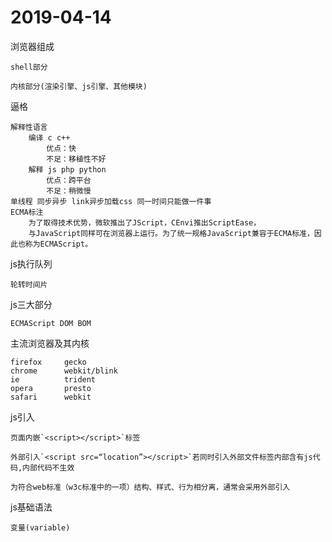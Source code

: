 # 2019-04-14

浏览器组成

    shell部分

    内核部分(渲染引擎、js引擎、其他模块)

逼格

    解释性语言
        编译 c c++
            优点：快
            不足：移植性不好
        解释 js php python
            优点：跨平台
            不足：稍微慢
    单线程 同步异步 link异步加载css 同一时间只能做一件事
    ECMA标注
        为了取得技术优势，微软推出了JScript，CEnvi推出ScriptEase，
        与JavaScript同样可在浏览器上运行。为了统一规格JavaScript兼容于ECMA标准，因此也称为ECMAScript。

js执行队列

    轮转时间片

js三大部分

    ECMAScript DOM BOM

主流浏览器及其内核

    firefox     gecko
    chrome      webkit/blink
    ie          trident
    opera       presto  
    safari      webkit

js引入

    页面内嵌`<script></script>`标签

    外部引入`<script src=“location”></script>`若同时引入外部文件标签内部含有js代码,内部代码不生效

    为符合web标准（w3c标准中的一项）结构、样式、行为相分离，通常会采用外部引入

js基础语法

    变量(variable)
